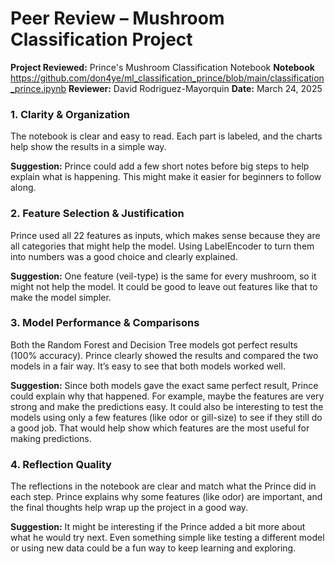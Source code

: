 # Peer Review – Mushroom Classification Project

**Project Reviewed:** Prince's Mushroom Classification Notebook 
**Notebook** https://github.com/don4ye/ml_classification_prince/blob/main/classification_prince.ipynb
**Reviewer:** David Rodriguez-Mayorquin
**Date:** March 24, 2025


### 1. Clarity & Organization

The notebook is clear and easy to read. Each part is labeled, and the charts help show the results in a simple way.

**Suggestion:** Prince could add a few short notes before big steps to help explain what is happening. This might make it easier for beginners to follow along.

### 2. Feature Selection & Justification

Prince used all 22 features as inputs, which makes sense because they are all categories that might help the model. Using LabelEncoder to turn them into numbers was a good choice and clearly explained.

**Suggestion:** One feature (veil-type) is the same for every mushroom, so it might not help the model. It could be good to leave out features like that to make the model simpler.

### 3. Model Performance & Comparisons

Both the Random Forest and Decision Tree models got perfect results (100% accuracy). Prince clearly showed the results and compared the two models in a fair way. It’s easy to see that both models worked well.

**Suggestion:** Since both models gave the exact same perfect result, Prince could explain why that happened. For example, maybe the features are very strong and make the predictions easy. It could also be interesting to test the models using only a few features (like odor or gill-size) to see if they still do a good job. That would help show which features are the most useful for making predictions.


### 4. Reflection Quality

The reflections in the notebook are clear and match what the Prince did in each step. Prince explains why some features (like odor) are important, and the final thoughts help wrap up the project in a good way.

**Suggestion:** It might be interesting if the Prince added a bit more about what he would try next. Even something simple like testing a different model or using new data could be a fun way to keep learning and exploring.